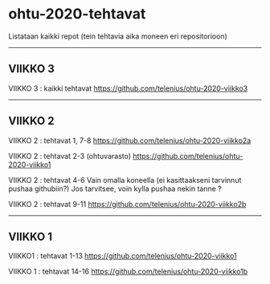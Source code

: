 # ohtu-2020-tehtavat
Listataan kaikki repot (tein tehtavia aika moneen eri repositorioon)

----
## VIIKKO 3

VIIKKO 3 : kaikki tehtavat 
https://github.com/telenius/ohtu-2020-viikko3

----
## VIIKKO 2

VIIKKO 2 : tehtavat 1, 7-8
https://github.com/telenius/ohtu-2020-viikko2a

VIIKKO 2 : tehtavat 2-3 (ohtuvarasto)
https://github.com/telenius/ohtu-2020-viikko1

VIIKKO 2 : tehtavat 4-6
Vain omalla koneella (ei kasittaakseni tarvinnut pushaa githubiin?)
Jos tarvitsee, voin kylla pushaa nekin tanne ?

VIIKKO 2 : tehtavat 9-11
https://github.com/telenius/ohtu-2020-viikko2b

----
## VIIKKO 1

VIIKKO1 : tehtavat 1-13
https://github.com/telenius/ohtu-2020-viikko1

VIIKKO 1 : tehtavat 14-16
https://github.com/telenius/ohtu-2020-viikko1b



